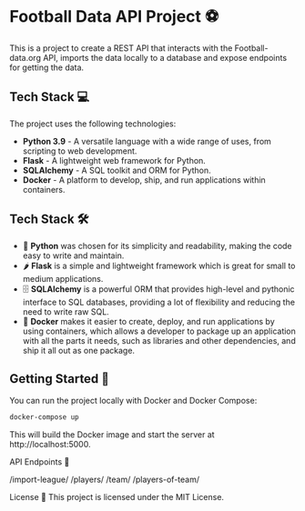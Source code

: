 # Football Data API Project :soccer:

This is a project to create a REST API that interacts with the Football-data.org API, imports the data locally to a database and expose endpoints for getting the data. 

## Tech Stack :computer:

The project uses the following technologies:

- **Python 3.9** - A versatile language with a wide range of uses, from scripting to web development.
- **Flask** - A lightweight web framework for Python.
- **SQLAlchemy** - A SQL toolkit and ORM for Python.
- **Docker** - A platform to develop, ship, and run applications within containers.

## Tech Stack 🛠️

-  🐍 **Python** was chosen for its simplicity and readability, making the code easy to write and maintain.
- 🌶️ **Flask** is a simple and lightweight framework which is great for small to medium applications.
- 🗄️ **SQLAlchemy** is a powerful ORM that provides high-level and pythonic interface to SQL databases, providing a lot of flexibility and reducing the need to write raw SQL.
- 🐳 **Docker** makes it easier to create, deploy, and run applications by using containers, which allows a developer to package up an application with all the parts it needs, such as libraries and other dependencies, and ship it all out as one package.

## Getting Started :rocket:

You can run the project locally with Docker and Docker Compose:

```bash
docker-compose up
```

This will build the Docker image and start the server at http://localhost:5000.

API Endpoints :link:

/import-league/<leagueCode>
/players/<leagueCode>
/team/<teamName>
/players-of-team/<teamName>

License :page_with_curl:
This project is licensed under the MIT License.
